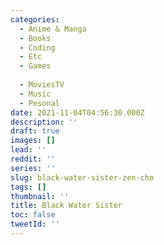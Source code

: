 ```yaml
---
categories:
  - Anime & Manga
  - Books
  - Coding
  - Etc
  - Games
  
  - MoviesTV
  - Music
  - Pesonal
date: 2021-11-04T04:56:30.000Z
description: ''
draft: true
images: []
lead: ''
reddit: ''
series: ''
slug: black-water-sister-zen-cho
tags: []
thumbnail: ''
title: Black Water Sister
toc: false
tweetId: ''
---
```

